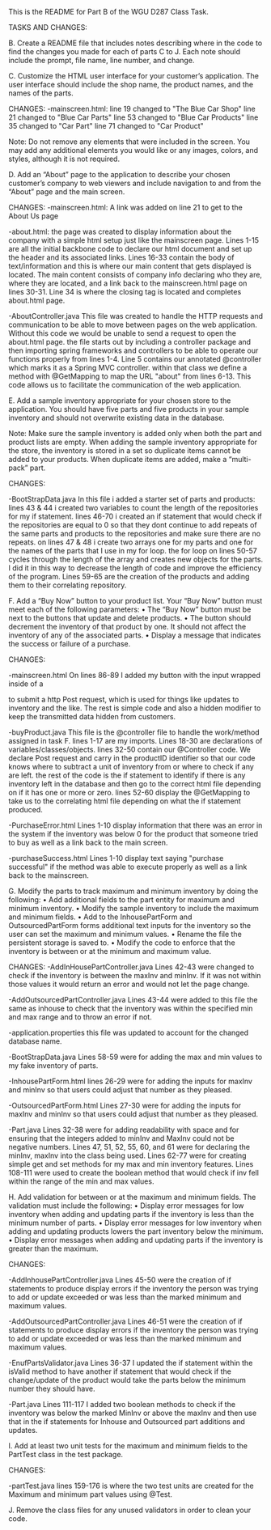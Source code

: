 This is the README for Part B of the WGU D287 Class Task.

TASKS AND CHANGES:

B.  Create a README file that includes notes describing 
where in the code to find the changes you made for each of 
parts C to J. Each note should include the prompt, file name, 
line number, and change.


C.  Customize the HTML user interface for your customer’s application. 
The user interface should include the shop name, the product names, and 
the names of the parts.

CHANGES: 
-mainscreen.html:
line 19 changed to "The Blue Car Shop"
line 21 changed to "Blue Car Parts"
line 53 changed to "Blue Car Products"
line 35 changed to "Car Part"
line 71 changed to "Car Product"

Note: Do not remove any elements that were included in the screen. You may 
add any additional elements you would like or any images, colors, and styles, 
although it is not required.


D.  Add an “About” page to the application to describe your chosen customer’s 
company to web viewers and include navigation to and from the “About” page and 
the main screen.

CHANGES:
-mainscreen.html:
A link was added on line 21 to get to the About Us page

-about.html:
the page was created to display information about the company with 
a simple html setup just like the mainscreen page. Lines 1-15 are all the
initial backbone code to declare our html document and set up the header 
and its associated links. Lines 16-33 contain the body of text/information
and this is where our main content that gets displayed is located.
The main content consists of company info declaring who they are,
where they are located, and a link back to the mainscreen.html
page on lines 30-31. Line 34 is where the closing </html> tag is 
located and completes about.html page.

-AboutController.java
This file was created to handle the HTTP requests and communication
to be able to move between pages on the web application. Without this code we
would be unable to send a request to open the about.html page. the file 
starts out by including a controller package and then importing spring
frameworks and controllers to be able to operate our functions properly
from lines 1-4. Line 5 contains our annotated @controller which marks
it as a Spring MVC controller. within that class we define a method
with @GetMapping to map the URL "about" from lines 6-13. This code
allows us to facilitate the communication of the web application.

E.  Add a sample inventory appropriate for your chosen store to the application. 
You should have five parts and five products in your sample inventory and should 
not overwrite existing data in the database.

Note: Make sure the sample inventory is added only when both the part and product
lists are empty. When adding the sample inventory appropriate for the store, the
inventory is stored in a set so duplicate items cannot be added to your products.
When duplicate items are added, make a “multi-pack” part.

CHANGES:

-BootStrapData.java
In this file i added a starter set of parts and products:
lines 43 & 44 i created two variables to count the length of the
repositories for my if statement.
lines 46-70 i created an if statement that would check if the
repositories are equal to 0 so that they dont continue to add repeats
of the same parts and products to the repositories and make sure there
are no repeats. on lines 47 & 48 i create two arrays one for my
parts and one for the names of the parts that I use in my for loop.
the for loop on lines 50-57 cycles through the length of the array and creates
new objects for the parts. I did it in this way to decrease the length
of code and improve the efficiency of the program.
Lines 59-65 are the creation of the products and adding them to
their correlating repository.


F.  Add a “Buy Now” button to your product list. Your “Buy Now” button must meet 
each of the following parameters:
•  The “Buy Now” button must be next to the buttons that update and delete products.
•  The button should decrement the inventory of that product by one. It should not affect the 
inventory of any of the associated parts.
•  Display a message that indicates the success or failure of a purchase.

CHANGES:

-mainscreen.html
On lines 86-89 I added my button with the input wrapped inside of a <form>
to submit a http Post request, which is used for things like updates to 
inventory and the like. The rest is simple code and also a hidden modifier
to keep the transmitted data hidden from customers.

-buyProduct.java
This file is the @controller file to handle the work/method assigned
in task F. lines 1-17 are my imports. Lines 18-30 are declarations
of variables/classes/objects. lines 32-50 contain our @Controller
code. We declare Post request and carry in the productID identifier
so that our code knows where to subtract a unit of inventory from
or where to check if any are left. the rest of the code is the if statement
to identify if there is any inventory left in the database and then go
to the correct html file depending on if it has one or more or zero.
lines 52-60 display the @GetMapping to take us to the correlating
html file depending on what the if statement produced.

-PurchaseError.html
Lines 1-10 display information that there was an error in the system if the
inventory was below 0 for the product that someone tried to buy as
well as a link back to the main screen.

-purchaseSuccess.html
Lines 1-10 display text saying "purchase successful" if the method
was able to execute properly as well as a link back to the mainscreen.


G.  Modify the parts to track maximum and minimum inventory by doing the following:
•  Add additional fields to the part entity for maximum and minimum inventory.
•  Modify the sample inventory to include the maximum and minimum fields.
•  Add to the InhousePartForm and OutsourcedPartForm forms additional text inputs for the 
inventory so the user can set the maximum and minimum values.
•  Rename the file the persistent storage is saved to.
•  Modify the code to enforce that the inventory is between or at the minimum and maximum value.

CHANGES:
-AddInHousePartController.java
Lines 42-43 were changed to check if the inventory is between the maxInv and minInv.
If it was not within those values it would return an error and would not let the page
change.

-AddOutsourcedPartController.java
Lines 43-44 were added to this file the same as inhouse to check that the inventory
was within the specified min and max range and to throw an error if not.

-application.properties
this file was updated to account for the changed database name.

-BootStrapData.java
Lines 58-59 were for adding the max and min values to my fake inventory
of parts. 

-InhousePartForm.html
lines 26-29 were for adding the inputs for maxInv and minInv so that
users could adjust that number as they pleased.

-OutsourcedPartForm.html
Lines 27-30 were for adding the inputs for maxInv and minInv so that
users could adjust that number as they pleased.

-Part.java
Lines 32-38 were for adding readability with space and for ensuring 
that the integers added to minInv and MaxInv could not be negative numbers.
Lines 47, 51, 52, 55, 60, and 61 were for declaring the minInv, maxInv into 
the class being used. Lines 62-77 were for creating simple get and set 
methods for my max and min inventory features. Lines 108-111 were used
to create the boolean method that would check if inv fell within the range
of the min and max values.

H.  Add validation for between or at the maximum and minimum fields. The validation 
must include the following:
•  Display error messages for low inventory when adding and updating parts if the 
inventory is less than the minimum number of parts.
•  Display error messages for low inventory when adding and updating products lowers 
the part inventory below the minimum.
•  Display error messages when adding and updating parts if the inventory is greater 
than the maximum.

CHANGES:

-AddInhousePartController.java
Lines 45-50 were the creation of if statements to produce display errors if 
the inventory the person was trying to add or update exceeded or was less
than the marked minimum and maximum values.

-AddOutsourcedPartController.java
Lines 46-51 were the creation of if statements to produce display errors if
the inventory the person was trying to add or update exceeded or was less
than the marked minimum and maximum values.

-EnufPartsValidator.java
Lines 36-37 I updated the if statement within the isValid method to have another if
statement that would check if the change/update of the product would take
the parts below the minimum number they should have.

-Part.java
Lines 111-117 I added two boolean methods to check if the inventory was
below the marked MinInv or above the maxInv and then use that in the 
if statements for Inhouse and Outsourced part additions and updates.


I.  Add at least two unit tests for the maximum and minimum fields to the PartTest 
class in the test package.

CHANGES:

-partTest.java
lines 159-176 is where the two test units are created for the Maximum and 
minimum part values using @Test.


J.  Remove the class files for any unused validators in order to clean your code.
